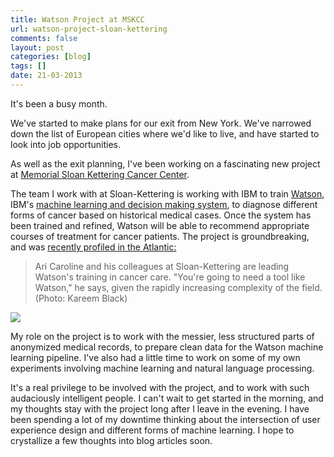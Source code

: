 ```yaml
---
title: Watson Project at MSKCC
url: watson-project-sloan-kettering
comments: false
layout: post
categories: [blog]
tags: []
date: 21-03-2013
---
```

It's been a busy month. 

We've started to make plans for our exit from New York. We've narrowed down the list of European cities where we'd like to live, and have started to look into job opportunities. 

As well as the exit planning, I've been working on a fascinating new project at [Memorial Sloan Kettering Cancer Center](http://www.mskcc.org/).  

The team I work with at Sloan-Kettering is working with IBM to train [Watson](http://www-03.ibm.com/innovation/us/watson/index.shtml), IBM's [machine learning and decision making system](http://www.nytimes.com/2011/02/17/science/17jeopardy-watson.html?pagewanted=all), to diagnose different forms of cancer based on historical medical cases. Once the system has been trained and refined, Watson will be able to recommend appropriate courses of treatment for cancer patients. The project is groundbreaking, and was [recently profiled in the Atlantic:](http://www.theatlantic.com/magazine/archive/2013/03/the-robot-will-see-you-now/309216/)

> Ari Caroline and his colleagues at Sloan-Kettering are leading Watson's training in cancer care. "You're going to need a tool like Watson," he says, given the rapidly increasing complexity of the field. (Photo: Kareem Black)

<a href="http://www.theatlantic.com/magazine/archive/2013/03/the-robot-will-see-you-now/309216/"><img src="http://cdn.theatlantic.com/static/newsroom/img/2013/02/15/watson-meeting.jpg" class="photo" /></a>

My role on the project is to work with the messier, less structured parts of anonymized medical records, to prepare clean data for the Watson machine learning pipeline. I've also had a little time to work on some of my own experiments involving machine learning and natural language processing. 

It's a real privilege to be involved with the project, and to work with such audaciously intelligent people. I can't wait to get started in the morning, and my thoughts stay with the project long after I leave in the evening. I have been spending a lot of my downtime thinking about the intersection of user experience design and different forms of machine learning. I hope to crystallize a few thoughts into blog articles soon.
